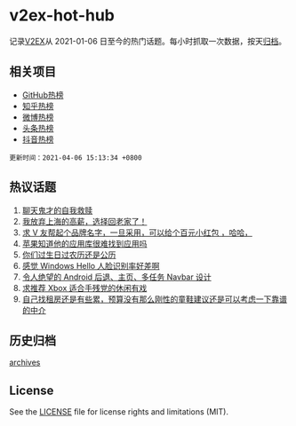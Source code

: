 # v2ex-hot-hub

 记录[V2EX](https://www.v2ex.com/)从 2021-01-06 日至今的热门话题。每小时抓取一次数据，按天[归档](archives)。
 
 ## 相关项目

- [GitHub热榜](https://github.com/snaildev/github-hot-hub)
- [知乎热榜](https://github.com/snaildev/zhihu-hot-hub)
- [微博热榜](https://github.com/snaildev/weibo-hot-hub)
- [头条热榜](https://github.com/snaildev/toutiao-hot-hub)
- [抖音热榜](https://github.com/snaildev/douyin-hot-hub)


 `更新时间：2021-04-06 15:13:34 +0800`

## 热议话题

1. [聊天鬼才的自我救赎](https://www.v2ex.com/t/768184)
1. [我放弃上海的高薪，选择回老家了！](https://www.v2ex.com/t/768231)
1. [求 V 友帮起个品牌名字，一旦采用，可以给个百元小红包 ，哈哈，](https://www.v2ex.com/t/768266)
1. [苹果知道他的应用库很难找到应用吗](https://www.v2ex.com/t/768129)
1. [你们过生日过农历还是公历](https://www.v2ex.com/t/768307)
1. [感觉 Windows Hello 人脸识别率好差啊](https://www.v2ex.com/t/768127)
1. [令人绝望的 Android 后退、主页、多任务 Navbar 设计](https://www.v2ex.com/t/768188)
1. [求推荐 Xbox 适合手残党的休闲有戏](https://www.v2ex.com/t/768342)
1. [自己找租房还是有些累，预算没有那么刚性的童鞋建议还是可以考虑一下靠谱的中介](https://www.v2ex.com/t/768249)

## 历史归档

[archives](archives)

## License

See the [LICENSE](LICENSE) file for license rights and limitations (MIT).
